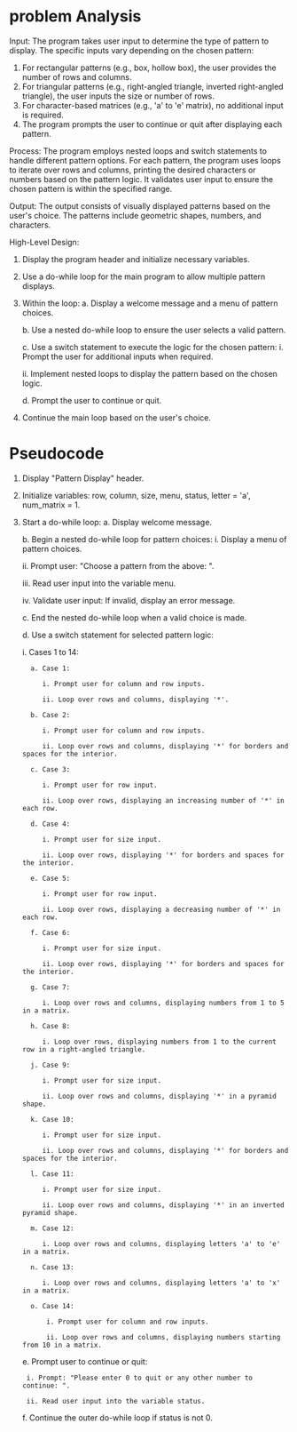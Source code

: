 # problem Analysis

Input:
The program takes user input to determine the type of pattern to display. The specific inputs vary depending on the chosen pattern:
1. For rectangular patterns (e.g., box, hollow box), the user provides the number of rows and columns.
2. For triangular patterns (e.g., right-angled triangle, inverted right-angled triangle), the user inputs the size or number of rows.
3. For character-based matrices (e.g., 'a' to 'e' matrix), no additional input is required.
4. The program prompts the user to continue or quit after displaying each pattern.

Process:
The program employs nested loops and switch statements to handle different pattern options. For each pattern, the program uses loops to iterate over rows and columns, printing the desired characters or numbers based on the pattern logic. It validates user input to ensure the chosen pattern is within the specified range.

Output:
The output consists of visually displayed patterns based on the user's choice. The patterns include geometric shapes, numbers, and characters.

High-Level Design:
1. Display the program header and initialize necessary variables.
2. Use a do-while loop for the main program to allow multiple pattern displays.
3. Within the loop:
   a. Display a welcome message and a menu of pattern choices.

   b. Use a nested do-while loop to ensure the user selects a valid pattern.

   c. Use a switch statement to execute the logic for the chosen pattern:
      i. Prompt the user for additional inputs when required.

      ii. Implement nested loops to display the pattern based on the chosen logic.

   d. Prompt the user to continue or quit.
5. Continue the main loop based on the user's choice.

   
# Pseudocode

1. Display "Pattern Display" header.
2. Initialize variables: row, column, size, menu, status, letter = 'a', num_matrix = 1.
3. Start a do-while loop:
   a. Display welcome message.

   b. Begin a nested do-while loop for pattern choices:
      i. Display a menu of pattern choices.

      ii. Prompt user: "Choose a pattern from the above: ".

      iii. Read user input into the variable menu.

      iv. Validate user input: If invalid, display an error message.

   c. End the nested do-while loop when a valid choice is made.

   d. Use a switch statement for selected pattern logic:

      i. Cases 1 to 14:

         a. Case 1:

            i. Prompt user for column and row inputs.

            ii. Loop over rows and columns, displaying '*'.

         b. Case 2:

            i. Prompt user for column and row inputs.

            ii. Loop over rows and columns, displaying '*' for borders and spaces for the interior.

         c. Case 3:

            i. Prompt user for row input.

            ii. Loop over rows, displaying an increasing number of '*' in each row.

         d. Case 4:

            i. Prompt user for size input.

            ii. Loop over rows, displaying '*' for borders and spaces for the interior.

         e. Case 5:

            i. Prompt user for row input.

            ii. Loop over rows, displaying a decreasing number of '*' in each row.

         f. Case 6:

            i. Prompt user for size input.

            ii. Loop over rows, displaying '*' for borders and spaces for the interior.

         g. Case 7:

            i. Loop over rows and columns, displaying numbers from 1 to 5 in a matrix.

         h. Case 8:

            i. Loop over rows, displaying numbers from 1 to the current row in a right-angled triangle.

         j. Case 9:

            i. Prompt user for size input.

            ii. Loop over rows and columns, displaying '*' in a pyramid shape.

         k. Case 10:

            i. Prompt user for size input.

            ii. Loop over rows and columns, displaying '*' for borders and spaces for the interior.

         l. Case 11:

            i. Prompt user for size input.

            ii. Loop over rows and columns, displaying '*' in an inverted pyramid shape.

         m. Case 12:

            i. Loop over rows and columns, displaying letters 'a' to 'e' in a matrix.

         n. Case 13:

            i. Loop over rows and columns, displaying letters 'a' to 'x' in a matrix.

         o. Case 14:

             i. Prompt user for column and row inputs.

             ii. Loop over rows and columns, displaying numbers starting from 10 in a matrix.

   e. Prompt user to continue or quit:

        i. Prompt: "Please enter 0 to quit or any other number to continue: ".

        ii. Read user input into the variable status.

   f. Continue the outer do-while loop if status is not 0.
